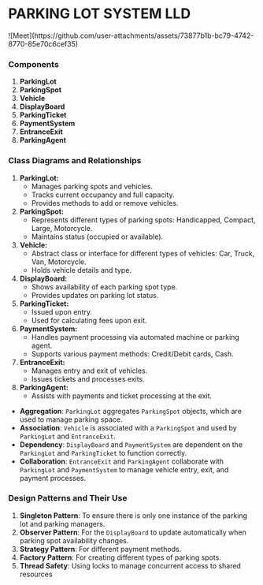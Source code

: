 <h1>PARKING LOT SYSTEM LLD</h1>
![Meet](https://github.com/user-attachments/assets/73877b1b-bc79-4742-8770-85e70c6cef35)

### Components

1. **ParkingLot**
2. **ParkingSpot**
3. **Vehicle**
4. **DisplayBoard**
5. **ParkingTicket**
6. **PaymentSystem**
7. **EntranceExit**
8. **ParkingAgent**

### Class Diagrams and Relationships

1. **ParkingLot:**
    - Manages parking spots and vehicles.
    - Tracks current occupancy and full capacity.
    - Provides methods to add or remove vehicles.
2. **ParkingSpot:**
    - Represents different types of parking spots: Handicapped, Compact, Large, Motorcycle.
    - Maintains status (occupied or available).
3. **Vehicle:**
    - Abstract class or interface for different types of vehicles: Car, Truck, Van, Motorcycle.
    - Holds vehicle details and type.
4. **DisplayBoard:**
    - Shows availability of each parking spot type.
    - Provides updates on parking lot status.
5. **ParkingTicket:**
    - Issued upon entry.
    - Used for calculating fees upon exit.
6. **PaymentSystem:**
    - Handles payment processing via automated machine or parking agent.
    - Supports various payment methods: Credit/Debit cards, Cash.
7. **EntranceExit:**
    - Manages entry and exit of vehicles.
    - Issues tickets and processes exits.
8. **ParkingAgent:**
    - Assists with payments and ticket processing at the exit.

- **Aggregation**: `ParkingLot` aggregates `ParkingSpot` objects, which are used to manage parking space.
- **Association**: `Vehicle` is associated with a `ParkingSpot` and used by `ParkingLot` and `EntranceExit`.
- **Dependency**: `DisplayBoard` and `PaymentSystem` are dependent on the `ParkingLot` and `ParkingTicket` to function correctly.
- **Collaboration**: `EntranceExit` and `ParkingAgent` collaborate with `ParkingLot` and `PaymentSystem` to manage vehicle entry, exit, and payment processes.

### Design Patterns and Their Use

1. **Singleton Pattern**: To ensure there is only one instance of the parking lot and parking managers.
2. **Observer Pattern**: For the `DisplayBoard` to update automatically when parking spot availability changes.
3. **Strategy Pattern**: For different payment methods.
4. **Factory Pattern**: For creating different types of parking spots.
5. **Thread Safety**: Using locks to manage concurrent access to shared resources
